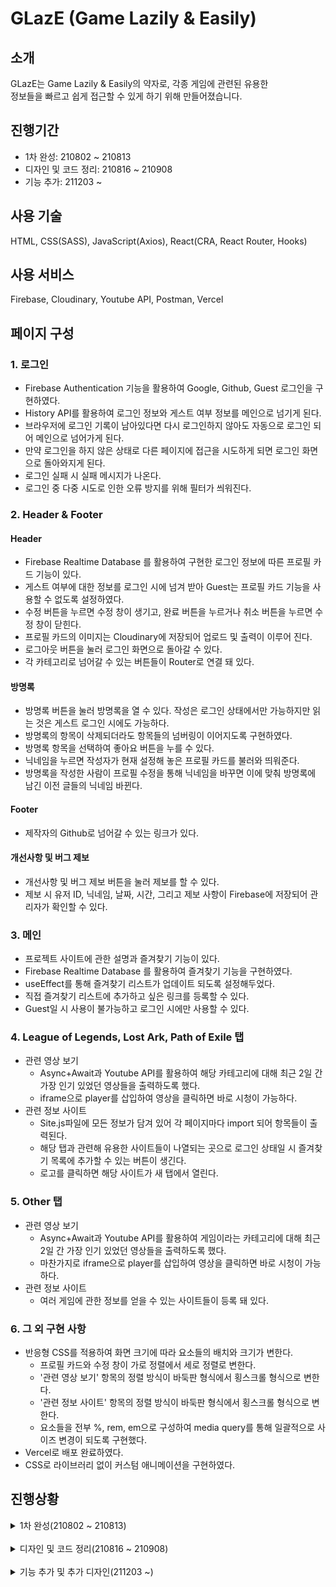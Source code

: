 # GLazE (Game Lazily & Easily)

## 소개
GLazE는 Game Lazily & Easily의 약자로, 각종 게임에 관련된 유용한  
정보들을 빠르고 쉽게 접근할 수 있게 하기 위해 만들어졌습니다.

## 진행기간
* 1차 완성: 210802 ~ 210813
* 디자인 및 코드 정리: 210816 ~ 210908
* 기능 추가: 211203 ~

## 사용 기술
HTML, CSS(SASS), JavaScript(Axios), React(CRA, React Router, Hooks)

## 사용 서비스
Firebase, Cloudinary, Youtube API, Postman, Vercel

## 페이지 구성
### 1. 로그인
* Firebase Authentication 기능을 활용하여 Google, Github, Guest 로그인을 구현하였다. 
* History API를 활용하여 로그인 정보와 게스트 여부 정보를 메인으로 넘기게 된다.
* 브라우저에 로그인 기록이 남아있다면 다시 로그인하지 않아도 자동으로 로그인 되어 메인으로 넘어가게 된다.
* 만약 로그인을 하지 않은 상태로 다른 페이지에 접근을 시도하게 되면 로그인 화면으로 돌아와지게 된다.
* 로그인 실패 시 실패 메시지가 나온다.
* 로그인 중 다중 시도로 인한 오류 방지를 위해 필터가 씌워진다.

### 2. Header & Footer

#### Header
* Firebase Realtime Database 를 활용하여 구현한 로그인 정보에 따른 프로필 카드 기능이 있다.
* 게스트 여부에 대한 정보를 로그인 시에 넘겨 받아 Guest는 프로필 카드 기능을 사용할 수 없도록 설정하였다.
* 수정 버튼을 누르면 수정 창이 생기고, 완료 버튼을 누르거나 취소 버튼을 누르면 수정 창이 닫힌다.
* 프로필 카드의 이미지는 Cloudinary에 저장되어 업로드 및 출력이 이루어 진다.
* 로그아웃 버튼을 눌러 로그인 화면으로 돌아갈 수 있다.
* 각 카테고리로 넘어갈 수 있는 버튼들이 Router로 연결 돼 있다.

#### 방명록
* 방명록 버튼을 눌러 방명록을 열 수 있다. 작성은 로그인 상태에서만 가능하지만 읽는 것은 게스트 로그인 시에도 가능하다.
* 방명록의 항목이 삭제되더라도 항목들의 넘버링이 이어지도록 구현하였다.
* 방명록 항목을 선택하여 좋아요 버튼을 누를 수 있다. 
* 닉네임을 누르면 작성자가 현재 설정해 놓은 프로필 카드를 불러와 띄워준다.
* 방명록을 작성한 사람이 프로필 수정을 통해 닉네임을 바꾸면 이에 맞춰 방명록에 남긴 이전 글들의 닉네임 바뀐다.
   
#### Footer
* 제작자의 Github로 넘어갈 수 있는 링크가 있다.

#### 개선사항 및 버그 제보
* 개선사항 및 버그 제보 버튼을 눌러 제보를 할 수 있다.
* 제보 시 유저 ID, 닉네임, 날짜, 시간, 그리고 제보 사항이 Firebase에 저장되어 관리자가 확인할 수 있다.

### 3. 메인
* 프로젝트 사이트에 관한 설명과 즐겨찾기 기능이 있다.
* Firebase Realtime Database 를 활용하여 즐겨찾기 기능을 구현하였다.
* useEffect를 통해 즐겨찾기 리스트가 업데이트 되도록 설정해두었다.
* 직접 즐겨찾기 리스트에 추가하고 싶은 링크를 등록할 수 있다.
* Guest일 시 사용이 불가능하고 로그인 시에만 사용할 수 있다.

### 4. League of Legends, Lost Ark, Path of Exile 탭
* 관련 영상 보기
   * Async+Await과 Youtube API를 활용하여 해당 카테고리에 대해 최근 2일 간 가장 인기 있었던 영상들을 출력하도록 했다.
   * iframe으로 player를 삽입하여 영상을 클릭하면 바로 시청이 가능하다.
* 관련 정보 사이트
   * Site.js파일에 모든 정보가 담겨 있어 각 페이지마다 import 되어 항목들이 출력된다.
   * 해당 탭과 관련해 유용한 사이트들이 나열되는 곳으로 로그인 상태일 시 즐겨찾기 목록에 추가할 수 있는 버튼이 생긴다.
   * 로고를 클릭하면 해당 사이트가 새 탭에서 열린다.

### 5. Other 탭
* 관련 영상 보기
  * Async+Await과 Youtube API를 활용하여 게임이라는 카테고리에 대해 최근 2일 간 가장 인기 있었던 영상들을 출력하도록 했다.
  * 마찬가지로 iframe으로 player를 삽입하여 영상을 클릭하면 바로 시청이 가능하다.
* 관련 정보 사이트
  * 여러 게임에 관한 정보를 얻을 수 있는 사이트들이 등록 돼 있다.

### 6. 그 외 구현 사항
* 반응형 CSS를 적용하여 화면 크기에 따라 요소들의 배치와 크기가 변한다.
   * 프로필 카드와 수정 창이 가로 정렬에서 세로 정렬로 변한다.
   * '관련 영상 보기' 항목의 정렬 방식이 바둑판 형식에서 횡스크롤 형식으로 변한다.
   * '관련 정보 사이트' 항목의 정렬 방식이 바둑판 형식에서 횡스크롤 형식으로 변한다.
   * 요소들을 전부 %, rem, em으로 구성하여 media query를 통해 일괄적으로 사이즈 변경이 되도록 구현했다.
* Vercel로 배포 완료하였다.
* CSS로 라이브러리 없이 커스텀 애니메이션을 구현하였다.

## 진행상황

<details>
<summary>1차 완성(210802 ~ 210813)</summary>
<br />
<details>
<summary>210802</summary>
  
* 웹페이지 제작을 위한 초기세팅
* Youtube API 연결
* Main 페이지 추가
</details>

<details>
<summary>210803</summary>
  
* Authentication을 위한 Firebase 연결  
* LostArk, LOL, POE, ETC 페이지 추가 + 각 페이지에 관련 Youtube 목록 연결  
* Header 업데이트, 배경이미지 추가  
</details>

<details>
<summary>210804</summary>

* Firebase를 통한 Authentication (구글, 깃허브, 게스트) 및 로그아웃 구현  
* History를 활용하여 라우터 간 이동 시에도 로그인 정보가 유지되도록 구현   
* 로그아웃을 하거나 비로그인 상태로 페이지 진입 시도 시 History를 활용하여  
Login화면으로 넘어가도록 구현  
* Header, body, title 업데이트
</details>
 
<details>
<summary>210805</summary>

* 프로필 만들기 기능 구현  
* Firebase를 활용하여 로그인 정보에 따라 프로필 정보가 유지되도록 하고,  
Guest로 로그인 시 프로필 기능 이용 불가하도록 구현  
* History를 활용하여 라우터 간 이동 시에도 프로필 정보가 유지되도록 구현  
* Cloudinary를 활용하여 프로필 이미지 업로드 기능 구현, 프로필 이미지 업로드 중 설정완료 버튼 비활성화  
* 프로필 수정 중 새 프로필 이미지를 업로드 하지 않을 시 이전에 업로드한 프로필로 유지되도록 구현  
</details>
  
<details>
<summary>210806</summary>

* 탭 별로 관련 Youtube 영상이 나열되도록 구현하고 css 적용   
* Youtube 항목 선택 시 Player가 오버레이되어 영상이 재생되도록 구현  
* 자주 사용하는 색상들을 variable화 하여 이를 import 하며 디자인 시작  
</details>

<details>
<summary>210809</summary>

* Header와 프로필 카드 코드 정리 및 작동 버그 수정  
* Header와 프로필 카드 디자인  
* data 폴더 안에 Sites.js를 만들어 각 카테고리와 관련된 사이트들에 대한 정보를 담고,  
map을 통해 각 페이지에 연결, 구현  
* Footer 디자인  
</details>

<details>
<summary>210810</summary>

* 각 페이지에서 사이트를 북마크에 추가하면 Firebase에 저장되도록 구현  
* 저장된 북마크를 Main에서 확인하고 클릭하여 링크로 넘어가거나 삭제할 수 있도록 구현  
* 몇 개의 useEffect에 dependency를 추가하여 불필요한 render가 발생하지 않도록 수정
</details>

<details>
<summary>210811</summary>

* 코드 효율성 개편, Main 내용 추가  
* NeoDGM 폰트 추가, Main 디자인, 페이지 전체적으로 색감 수정 및 디자인  
</details>

<details>
<summary>210812</summary>

* 불필요한 코드 정리  
* 모든 페이지 디자인 개편  
* CSS의 폰트 및 여러 부분에 대해 px을 em 혹은 rem으로 수정 
</details>
  
<details>
<summary>210813</summary>

* Guest로 로그인 시 북마크 기능 이용 불가하도록 구현  
* Guest로 로그인 시 Logout 버튼이 아닌 login 버튼이 나오도록 수정  
* Title을 Info Portal에서 GLazE로 변경  
* Vercel을 통해 사이트 배포 완료  
* 기타 CSS  
</details>

</details>

<br />

<details>
<summary>디자인 및 코드 정리(210816 ~ 210908)</summary>
<br />
<details>
<summary>210816~210823</summary>

* 210816
  * px단위로 작성된 css 대부분을 em으로 수정  
  * 코드 부분 정리
* 210817
  * media query를 활용하여 화면 크기가 작아질 시 정렬 방식 변경  
  * 기타 CSS
* 210818
  * min-width를 제거하고 작은 화면 크기에도 맞게 반응형 웹 업데이트
  * 기타 CSS
* 210819
  * media query breakpoint를 새로 설정
  * 기타 CSS
* 210820
  * 반응형 CSS 추가 적용
  * Header, sitelist css 버그 수정
  * 기타 CSS
* 210823
  * 불필요하게 렌더되는 코드 memo로 개선
  * 북마크를 지워도 새로고침 전까지 사라지지 않던 버그 수정
</details>

<details>
<summary>210824</summary>
  
* 메인페이지에 사용자가 직접 원하는 사이트를 즐겨찾기로 등록할 수 있는 기능 구현
* 즐겨찾기를 추가할 때 firebase에서 id값을 즐겨찾기 항목 갯수에 따라 부여하도록 개편하여
  중복 id를 피하고 다른 항목이 영향을 받지 않도록 수정
* Guest가 사용할 수 있는 기능 추가 제한

</details>

<details>
<summary>210826</summary>
  
* 즐겨찾기 목록 크기 조정, 링크 주소가 나오도록 구현
* 고정 수치를 제외한 모든 px 단위 rem으로 변경
* 여러 작동 시 발생하는 error와 warning 등 해결
* 기타 CSS
</details>

<details>
<summary>210827~210830</summary>

* 210827
  * Header 메뉴 크기 변경
  * 작은 화면에서 이용하기 더 편하게 최적화
* 210830
  * 터치화면 환경에서 북마크 표시가 제대로 작동하도록 수정
</details>

<details>
<summary>210908</summary>
  
* Guest로 로그인 시 북마크 기능이 사용가능하던 현상 수정
* 코드 부분 간결화
* Main의 즐겨찾기 기능 설명 내용 추가
</details>

</details>

<br />

<details>
<summary>기능 추가 및 추가 디자인(211203 ~)</summary>
<br/>
<details>
<summary>211203</summary>
  
* 잘못된 접근 시 alert를 출력하고, 메인화면으로 돌아가도록 구현
* 프로필 이미지를 새 창에서 확인하는 기능 추가
* Guest로 로그인 시 즐겨찾기 사용 불가 하다는 문구 추가
</details>

<details>
<summary>211206</summary>
  
* Footer에 건의사항 및 버그 제보 버튼 추가 및 작업 중
* Modal Component 작업 중
</details>

<details>
<summary>211207</summary>
  
* Modal Component 작업 중
</details>

<details>
<summary>211208</summary>
  
* Modal Component 작업 완료
* 건의사항 및 버그 제보 기능 구현 중
</details>

<details>
<summary>211209</summary>
  
* 건의사항 및 버그 제보 기능 구현 완료
* 게스트로 로그인 시 제보 기능 사용 불가하도록 구현
* Main에 기능 관련하여 설명 추가
</details>

<details>
<summary>211213</summary>
  
* 유튜브 영상 재생 중 리스트에 hover 시 플레이어 크기가 바뀌던 버그 수정
* 로그인 페이지에 로그인 시 사용할 수 있는 추가 기능에 대한 설명 추가
* 기타 CSS
</details>

<details>
<summary>211214</summary>
  
* 건의사항 및 버그 제보 시 모달창이 현재 화면 기준으로 중앙에 뜨고, 스크롤이 불가능하도록 수정
* 기타 CSS
</details>

<details>
<summary>211215~211216</summary>
  
* 방명록 컴포넌트 추가
* 방명록 목록 구현 중
</details>

<details>
<summary>211217</summary>
  
* 방명록 목록 추가
* 방명록 쓰기 기능 추가
* 방명록 읽기 기능 구현 중
</details>

<details>
<summary>211218</summary>
  
* 방명록 기능 추가 완료
* 디자인 
</details>

<details>
<summary>211219~211220</summary>
  
* import 오류로 인한 버그 수정
</details>

<details>
<summary>211221</summary>
  
* 로그인 페이지, 방명록, 유튜브 플레이어, 건의사항 제보 기능 등에 애니메이션 추가
* 로그인 시도 중이나 유튜브 영상 시청 중과 같은 특정 상황에서 오류를 일으킬 만한 상호 작용이 비활성화 되도록 구현
</details>
  
<details>
<summary>211222</summary>
  
* 좋아요 버튼 구현 중
</details>

<details>
<summary>211223</summary>
  
* 방명록 게시글 내에서 좋아요(하트) 누르기 기능 추가
* 방명록 게시글 내에서 닉네임 클릭 시 작성자의 프로필 카드가 보이도록 구현
* 기타 CSS 및 애니메이션 추가
</details>
   
<details>
<summary>211224</summary>
  
* 유튜브 영상에 커서를 올려 놓으면 전체 제목이 표시되는 것과 같은 추가 설명들을 여러 요소에 추가
* 기타 CSS
</details>
   
<details>
<summary>211227</summary>
  
* 프로필 사진에 이미지 파일 외에 업로드가 되던 버그 수정
* 프로필 에디터 디자인 수정
</details>
   
<details>
<summary>211228</summary>
  
* 신규 사용자가 로그인할 시 기본 프로필이 생성되도록 구현
* 프로필 초기화 기능 추가
</details>
  
<details>
<summary>211229~211230</summary>
  
* ESC 키로 방명록과 건의사항 및 버그 제보 창 닫는 기능 구현
* 버그 수정

</details>
   
<details>
<summary>211231</summary>
  
* 쪽지함 기능 구현을 위한 컴포넌트 추가
* 쪽지함 기능 

</details>

</details>
